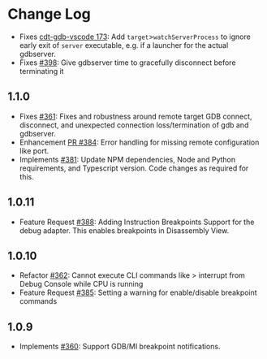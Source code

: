 # Change Log

- Fixes [cdt-gdb-vscode 173](https://github.com/eclipse-cdt-cloud/cdt-gdb-vscode/issues/173): Add `target`>`watchServerProcess` to ignore early exit of `server` executable, e.g. if a launcher for the actual gdbserver.
- Fixes [#398](https://github.com/eclipse-cdt-cloud/cdt-gdb-adapter/issues/398): Give gdbserver time to gracefully disconnect before terminating it

## 1.1.0

- Fixes [#361](https://github.com/eclipse-cdt-cloud/cdt-gdb-adapter/issues/361): Fixes and robustness around remote target GDB connect, disconnect, and unexpected connection loss/termination of gdb and gdbserver.
- Enhancement [PR #384](https://github.com/eclipse-cdt-cloud/cdt-gdb-adapter/pull/384): Error handling for missing remote configuration like port.
- Implements [#381](https://github.com/eclipse-cdt-cloud/cdt-gdb-adapter/issues/381): Update NPM dependencies, Node and Python requirements, and Typescript version. Code changes as required for this.

## 1.0.11

- Feature Request [#388](https://github.com/eclipse-cdt-cloud/cdt-gdb-adapter/pull/388): Adding Instruction Breakpoints Support for the debug adapter. This enables breakpoints in Disassembly View.

## 1.0.10

- Refactor [#362](https://github.com/eclipse-cdt-cloud/cdt-gdb-adapter/issues/362): Cannot execute CLI commands like > interrupt from Debug Console while CPU is running
- Feature Request [#385](https://github.com/eclipse-cdt-cloud/cdt-gdb-adapter/pull/385): Setting a warning for enable/disable breakpoint commands

## 1.0.9

- Implements [#360](https://github.com/eclipse-cdt-cloud/cdt-gdb-adapter/issues/360): Support GDB/MI breakpoint notifications.
